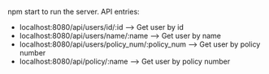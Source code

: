 npm start to run the server. API entries:

- localhost:8080/api/users/id/:id --> Get user by id
- localhost:8080/api/users/name/:name --> Get user by name
- localhost:8080/api/users/policy_num/:policy_num --> Get user by policy number
- localhost:8080/api/policy/:name --> Get user by policy number
